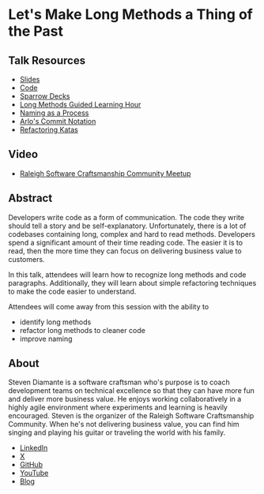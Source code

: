 # Let's Make Long Methods a Thing of the Past

## Talk Resources

* [Slides](Let's%20Make%20Long%20Methods%20a%20Thing%20of%20the%20Past.pptx)
* [Code](https://github.com/SDiamante13/DiamanteInvestments/tree/rscc-meetup)
* [Sparrow Decks](https://learnwithllew.github.io/SparrowDecks/#/)
* [Long Methods Guided Learning Hour](https://www.youtube.com/watch?v=L-cN7NI-Fes)
* [Naming as a Process](https://www.digdeeproots.com/articles/on/naming-process/)
* [Arlo's Commit Notation](https://github.com/RefactoringCombos/ArlosCommitNotation)
* [Refactoring Katas](https://kata-log.rocks/refactoring)

## Video

* [Raleigh Software Craftsmanship Community Meetup](https://www.youtube.com/watch?v=r25jCwmYTB8)

## Abstract

Developers write code as a form of communication. The code they write should tell a story and be self-explanatory. Unfortunately, there is a lot of codebases containing long, complex and hard to read methods. Developers spend a significant amount of their time reading code. The easier it is to read, then the more time they can focus on delivering business value to customers. 

In this talk, attendees will learn how to recognize long methods and code paragraphs. Additionally, they will learn about simple refactoring techniques to make the code easier to understand.

Attendees will come away from this session with the ability to

- identify long methods
- refactor long methods to cleaner code
- improve naming

## About

Steven Diamante is a software craftsman who's purpose is to coach development teams on technical excellence so that they can have more fun and deliver more business value. He enjoys working collaboratively in a highly agile environment where experiments and learning is heavily encouraged. Steven is the organizer of the Raleigh Software Craftsmanship Community. When he's not delivering business value, you can find him singing and playing his guitar or traveling the world with his family.

* [LinkedIn](https://www.linkedin.com/in/steven-diamante-6a2b7782/)
* [X](https://twitter.com/SDiamante13)
* [GitHub](https://github.com/SDiamante13)
* [YouTube](https://www.youtube.com/@pathtoprogramming8230)
* [Blog](https://www.pathtoprogramming.com/)